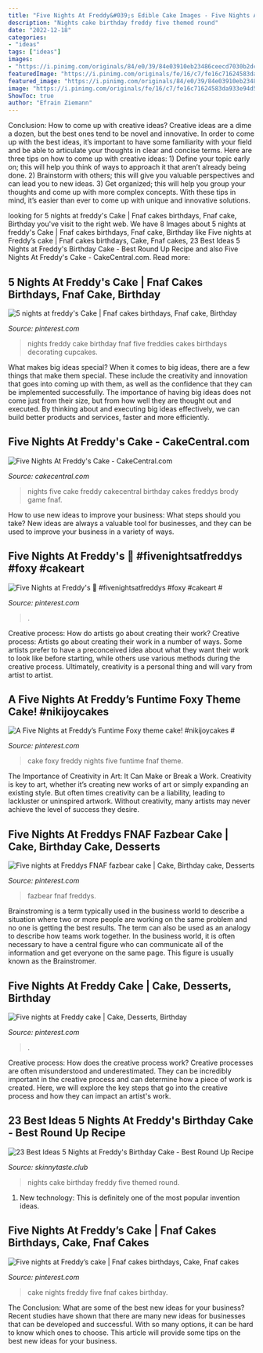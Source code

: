 ```yaml
---
title: "Five Nights At Freddy&#039;s Edible Cake Images - Five Nights At Freddy’s Cake"
description: "Nights cake birthday freddy five themed round"
date: "2022-12-18"
categories:
- "ideas"
tags: ["ideas"]
images:
- "https://i.pinimg.com/originals/84/e0/39/84e03910eb23486ceecd7030b2dccb8d.jpg"
featuredImage: "https://i.pinimg.com/originals/fe/16/c7/fe16c71624583da933e94d57e725e498.jpg"
featured_image: "https://i.pinimg.com/originals/84/e0/39/84e03910eb23486ceecd7030b2dccb8d.jpg"
image: "https://i.pinimg.com/originals/fe/16/c7/fe16c71624583da933e94d57e725e498.jpg"
ShowToc: true
author: "Efrain Ziemann"
---
```



Conclusion: How to come up with creative ideas?
Creative ideas are a dime a dozen, but the best ones tend to be novel and innovative. In order to come up with the best ideas, it’s important to have some familiarity with your field and be able to articulate your thoughts in clear and concise terms. Here are three tips on how to come up with creative ideas: 1) Define your topic early on; this will help you think of ways to approach it that aren’t already being done. 2) Brainstorm with others; this will give you valuable perspectives and can lead you to new ideas. 3) Get organized; this will help you group your thoughts and come up with more complex concepts. With these tips in mind, it’s easier than ever to come up with unique and innovative solutions.

	

		
looking for 5 nights at freddy&#039;s Cake | Fnaf cakes birthdays, Fnaf cake, Birthday you've visit to the right web. We have 8 Images about 5 nights at freddy&#039;s Cake | Fnaf cakes birthdays, Fnaf cake, Birthday like Five nights at Freddy’s cake | Fnaf cakes birthdays, Cake, Fnaf cakes, 23 Best Ideas 5 Nights at Freddy&#039;s Birthday Cake - Best Round Up Recipe and also Five Nights At Freddy&#039;s Cake - CakeCentral.com. Read more:
		
    
## 5 Nights At Freddy&#039;s Cake | Fnaf Cakes Birthdays, Fnaf Cake, Birthday

<img loading=lazy src="https://i.pinimg.com/originals/e4/30/23/e430234416bfeb19b842eaa13b8fcae1.jpg" onerror="this.onerror=null;this.src='https://tse2.mm.bing.net/th?id=OIP.5f_ZxC9CFM1ch2kSZjTIbQHaLH&amp;pid=15.1';" alt="5 nights at freddy&#039;s Cake | Fnaf cakes birthdays, Fnaf cake, Birthday">

_Source: pinterest.com_

>nights freddy cake birthday fnaf five freddies cakes birthdays decorating cupcakes. 

	

What makes big ideas special?
When it comes to big ideas, there are a few things that make them special. These include the creativity and innovation that goes into coming up with them, as well as the confidence that they can be implemented successfully. The importance of having big ideas does not come just from their size, but from how well they are thought out and executed. By thinking about and executing big ideas effectively, we can build better products and services, faster and more efficiently.

    
## Five Nights At Freddy&#039;s Cake - CakeCentral.com

<img loading=lazy src="https://cdn001.cakecentral.com/gallery/2017/02/900_five-nights-at-freddys-cake-50098x1Yqg.jpg" onerror="this.onerror=null;this.src='https://tse4.mm.bing.net/th?id=OIP.QjHXVVshUZXWIpEkyuTRfAHaIJ&amp;pid=15.1';" alt="Five Nights At Freddy&#039;s Cake - CakeCentral.com">

_Source: cakecentral.com_

>nights five cake freddy cakecentral birthday cakes freddys brody game fnaf. 

	

How to use new ideas to improve your business: What steps should you take?
New ideas are always a valuable tool for businesses, and they can be used to improve your business in a variety of ways.

    
## Five Nights At Freddy&#039;s 🦊 #fivenightsatfreddys #foxy #cakeart #

<img loading=lazy src="https://i.pinimg.com/originals/4c/0d/ba/4c0dbae9bf2bcab53c563bc75b6d1669.jpg" onerror="this.onerror=null;this.src='https://tse3.mm.bing.net/th?id=OIP.yANnvmfazXxOIwEBQZKvzQHaJQ&amp;pid=15.1';" alt="Five Nights at Freddy&#039;s 🦊 #fivenightsatfreddys #foxy #cakeart #">

_Source: pinterest.com_

>. 

	

Creative process: How do artists go about creating their work?
Creative process: Artists go about creating their work in a number of ways. Some artists prefer to have a preconceived idea about what they want their work to look like before starting, while others use various methods during the creative process. Ultimately, creativity is a personal thing and will vary from artist to artist.

    
## A Five Nights At Freddy’s Funtime Foxy Theme Cake! #nikijoycakes #

<img loading=lazy src="https://i.pinimg.com/736x/0e/13/1c/0e131cbd48e06921d9895331cb9c0f27.jpg" onerror="this.onerror=null;this.src='https://tse2.mm.bing.net/th?id=OIP.a2i1mmZHerlxClRl0MdbkQHaJL&amp;pid=15.1';" alt="A Five Nights at Freddy’s Funtime Foxy theme cake! #nikijoycakes #">

_Source: pinterest.com_

>cake foxy freddy nights five funtime fnaf theme. 

	

The Importance of Creativity in Art: It Can Make or Break a Work.
Creativity is key to art, whether it’s creating new works of art or simply expanding an existing style. But often times creativity can be a liability, leading to lackluster or uninspired artwork. Without creativity, many artists may never achieve the level of success they desire.

    
## Five Nights At Freddys FNAF Fazbear Cake | Cake, Birthday Cake, Desserts

<img loading=lazy src="https://i.pinimg.com/originals/84/e0/39/84e03910eb23486ceecd7030b2dccb8d.jpg" onerror="this.onerror=null;this.src='https://tse3.mm.bing.net/th?id=OIP.5uEldORmWyD9yqNMp5kUnQHaJ4&amp;pid=15.1';" alt="Five nights at Freddys FNAF fazbear cake | Cake, Birthday cake, Desserts">

_Source: pinterest.com_

>fazbear fnaf freddys. 

	

Brainstroming is a term typically used in the business world to describe a situation where two or more people are working on the same problem and no one is getting the best results. The term can also be used as an analogy to describe how teams work together. In the business world, it is often necessary to have a central figure who can communicate all of the information and get everyone on the same page. This figure is usually known as the Brainstromer.

    
## Five Nights At Freddy Cake | Cake, Desserts, Birthday

<img loading=lazy src="https://i.pinimg.com/originals/fe/16/c7/fe16c71624583da933e94d57e725e498.jpg" onerror="this.onerror=null;this.src='https://tse1.mm.bing.net/th?id=OIP.q-Iy1ipxIm97Kb5FkZ0JuwHaJ4&amp;pid=15.1';" alt="Five nights at Freddy cake | Cake, Desserts, Birthday">

_Source: pinterest.com_

>. 

	

Creative process: How does the creative process work?
Creative processes are often misunderstood and underestimated. They can be incredibly important in the creative process and can determine how a piece of work is created. Here, we will explore the key steps that go into the creative process and how they can impact an artist's work.

    
## 23 Best Ideas 5 Nights At Freddy&#039;s Birthday Cake - Best Round Up Recipe

<img loading=lazy src="https://skinnytaste.club/wp-content/uploads/2019/09/5-nights-at-freddyamp039s-birthday-cake-inspirational-five-nights-at-freddy-s-themed-birthday-cake-of-5-nights-at-freddy039s-birthday-cake.jpg" onerror="this.onerror=null;this.src='https://tse3.mm.bing.net/th?id=OIP.w8AnJXjq5IITfTiGyJ0v2wHaIA&amp;pid=15.1';" alt="23 Best Ideas 5 Nights at Freddy&#039;s Birthday Cake - Best Round Up Recipe">

_Source: skinnytaste.club_

>nights cake birthday freddy five themed round. 

	

1) New technology: This is definitely one of the most popular invention ideas.

    
## Five Nights At Freddy’s Cake | Fnaf Cakes Birthdays, Cake, Fnaf Cakes

<img loading=lazy src="https://i.pinimg.com/736x/67/30/ae/6730aea1fd691eb4e87bc52ff67d8655.jpg" onerror="this.onerror=null;this.src='https://tse1.mm.bing.net/th?id=OIP.gmKEw1_ThrymgLmiI5HqOwHaNJ&amp;pid=15.1';" alt="Five nights at Freddy’s cake | Fnaf cakes birthdays, Cake, Fnaf cakes">

_Source: pinterest.com_

>cake nights freddy five fnaf cakes birthday. 

	

The Conclusion: What are some of the best new ideas for your business?
Recent studies have shown that there are many new ideas for businesses that can be developed and successful. With so many options, it can be hard to know which ones to choose. This article will provide some tips on the best new ideas for your business.

